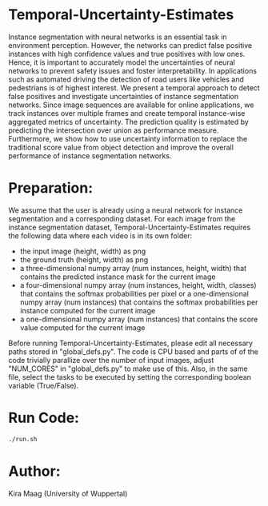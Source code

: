 # Temporal-Uncertainty-Estimates

Instance segmentation with neural networks is an essential task in environment perception. However, the networks can predict false positive instances with high confidence values and true positives with low ones. Hence, it is important to accurately model the uncertainties of neural networks to prevent safety issues and foster interpretability. In applications such as automated driving the detection of road users like vehicles and pedestrians is of highest interest. We present a temporal approach to detect false positives and investigate uncertainties of instance segmentation networks. Since image sequences are available for online applications, we track instances over multiple frames and create temporal instance-wise aggregated metrics of uncertainty. The prediction quality is estimated by predicting the intersection over union as performance measure. Furthermore, we show how to use uncertainty information to replace the traditional score value from object detection and improve the overall performance of instance segmentation networks.

# Preparation:
We assume that the user is already using a neural network for instance segmentation and a corresponding dataset. For each image from the instance segmentation dataset, Temporal-Uncertainty-Estimates requires the following data where each video is in its own folder:

- the input image (height, width) as png
- the ground truth (height, width) as png
- a three-dimensional numpy array (num instances, height, width) that contains the predicted instance mask for the current image
- a four-dimensional numpy array (num instances, height, width, classes) that contains the softmax probabilities per pixel or a one-dimensional numpy array (num instances) that contains the softmax probabilities per instance computed for the current image
- a one-dimensional numpy array (num instances) that contains the score value computed for the current image

Before running Temporal-Uncertainty-Estimates, please edit all necessary paths stored in "global_defs.py". The code is CPU based and parts of of the code trivially parallize over the number of input images, adjust "NUM_CORES" in "global_defs.py" to make use of this. Also, in the same file, select the tasks to be executed by setting the corresponding boolean variable (True/False).

# Run Code:
```sh
./run.sh
```

# Author:
Kira Maag (University of Wuppertal)
